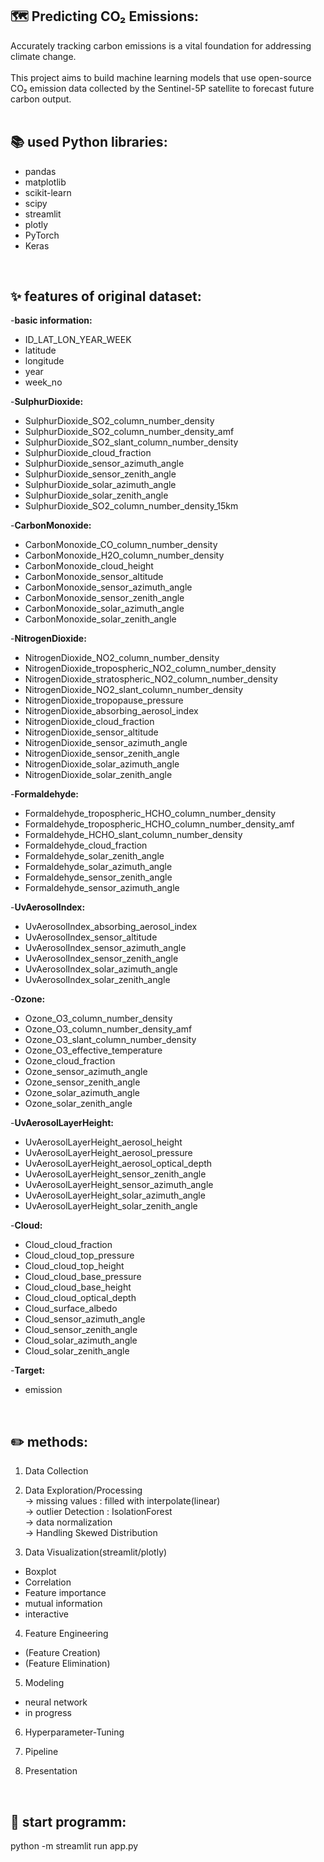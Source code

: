 ## 🗺️ Predicting CO₂ Emissions:
Accurately tracking carbon emissions is a vital foundation for addressing climate change.<br>
<br>
This project aims to build machine learning models that use open-source CO₂ emission data collected by the Sentinel-5P satellite to forecast future carbon output.<br>
<br>



## 📚 used Python libraries: 
- pandas<br>
- matplotlib<br>
- scikit-learn<br>
- scipy<br>
- streamlit<br>
- plotly<br>
- PyTorch<br>
- Keras<br>

<br>

## ✨ features of original dataset:
-**basic information:**<br>
- ID_LAT_LON_YEAR_WEEK<br>
- latitude<br>
- longitude<br>
- year<br>
- week_no<br>

-**SulphurDioxide:**<br>
- SulphurDioxide_SO2_column_number_density<br>
- SulphurDioxide_SO2_column_number_density_amf<br>
- SulphurDioxide_SO2_slant_column_number_density<br>
- SulphurDioxide_cloud_fraction<br>
- SulphurDioxide_sensor_azimuth_angle<br>
- SulphurDioxide_sensor_zenith_angle<br>
- SulphurDioxide_solar_azimuth_angle<br>
- SulphurDioxide_solar_zenith_angle<br>
- SulphurDioxide_SO2_column_number_density_15km<br>

-**CarbonMonoxide:**<br>
- CarbonMonoxide_CO_column_number_density<br>
- CarbonMonoxide_H2O_column_number_density<br>
- CarbonMonoxide_cloud_height<br>
- CarbonMonoxide_sensor_altitude<br>
- CarbonMonoxide_sensor_azimuth_angle<br>
- CarbonMonoxide_sensor_zenith_angle<br>
- CarbonMonoxide_solar_azimuth_angle<br>
- CarbonMonoxide_solar_zenith_angle<br>

-**NitrogenDioxide:**<br>
- NitrogenDioxide_NO2_column_number_density<br>
- NitrogenDioxide_tropospheric_NO2_column_number_density<br>
- NitrogenDioxide_stratospheric_NO2_column_number_density<br>
- NitrogenDioxide_NO2_slant_column_number_density<br>
- NitrogenDioxide_tropopause_pressure<br>
- NitrogenDioxide_absorbing_aerosol_index<br>
- NitrogenDioxide_cloud_fraction<br>
- NitrogenDioxide_sensor_altitude<br>
- NitrogenDioxide_sensor_azimuth_angle<br>
- NitrogenDioxide_sensor_zenith_angle<br>
- NitrogenDioxide_solar_azimuth_angle<br>
- NitrogenDioxide_solar_zenith_angle<br>

-**Formaldehyde:**<br>
- Formaldehyde_tropospheric_HCHO_column_number_density<br>
- Formaldehyde_tropospheric_HCHO_column_number_density_amf<br>
- Formaldehyde_HCHO_slant_column_number_density<br>
- Formaldehyde_cloud_fraction<br>
- Formaldehyde_solar_zenith_angle<br>
- Formaldehyde_solar_azimuth_angle<br>
- Formaldehyde_sensor_zenith_angle<br>
- Formaldehyde_sensor_azimuth_angle<br>

-**UvAerosolIndex:**<br>
- UvAerosolIndex_absorbing_aerosol_index<br>
- UvAerosolIndex_sensor_altitude<br>
- UvAerosolIndex_sensor_azimuth_angle<br>
- UvAerosolIndex_sensor_zenith_angle<br>
- UvAerosolIndex_solar_azimuth_angle<br>
- UvAerosolIndex_solar_zenith_angle<br>

-**Ozone:**<br>
- Ozone_O3_column_number_density<br>
- Ozone_O3_column_number_density_amf<br>
- Ozone_O3_slant_column_number_density<br>
- Ozone_O3_effective_temperature<br>
- Ozone_cloud_fraction<br>
- Ozone_sensor_azimuth_angle<br>
- Ozone_sensor_zenith_angle<br>
- Ozone_solar_azimuth_angle<br>
- Ozone_solar_zenith_angle<br>

-**UvAerosolLayerHeight:**<br>
- UvAerosolLayerHeight_aerosol_height<br>
- UvAerosolLayerHeight_aerosol_pressure<br>
- UvAerosolLayerHeight_aerosol_optical_depth<br>
- UvAerosolLayerHeight_sensor_zenith_angle<br>
- UvAerosolLayerHeight_sensor_azimuth_angle<br>
- UvAerosolLayerHeight_solar_azimuth_angle<br>
- UvAerosolLayerHeight_solar_zenith_angle<br>

-**Cloud:**<br>
- Cloud_cloud_fraction<br>
- Cloud_cloud_top_pressure<br>
- Cloud_cloud_top_height<br>
- Cloud_cloud_base_pressure<br>
- Cloud_cloud_base_height<br>
- Cloud_cloud_optical_depth<br>
- Cloud_surface_albedo<br>
- Cloud_sensor_azimuth_angle<br>
- Cloud_sensor_zenith_angle<br>
- Cloud_solar_azimuth_angle<br>
- Cloud_solar_zenith_angle<br>

-**Target:**<br>
- emission
<br>


## ✏️ methods: 
1. Data Collection<br>

2. Data Exploration/Processing<br>
-> missing values : filled with interpolate(linear)<br>
-> outlier Detection : IsolationForest<br>
-> data normalization<br>
-> Handling Skewed Distribution<br>

3. Data Visualization(streamlit/plotly)<br>
- Boxplot <br>
- Correlation <br>
- Feature importance<br>
- mutual information<br>
- interactive<br>

4. Feature Engineering<br>
- (Feature Creation)<br>
- (Feature Elimination)<br>

5. Modeling <br>
- neural network<br>
- in progress<br>

6. Hyperparameter-Tuning<br>


7. Pipeline<br>


8. Presentation <br>


<br>


## 🎉 start programm: 
python -m streamlit run app.py